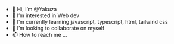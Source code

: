 - 👋 Hi, I’m @Yakuza
- 👀 I’m interested in Web dev
- 🌱 I’m currently learning javascript, typescript, html, tailwind css
- 💞️ I’m looking to collaborate on myself
- 📫 How to reach me ...

<!---
ProfDrLin/ProfDrLin is a ✨ special ✨ repository because its `README.md` (this file) appears on your GitHub profile.
You can click the Preview link to take a look at your changes.
--->

